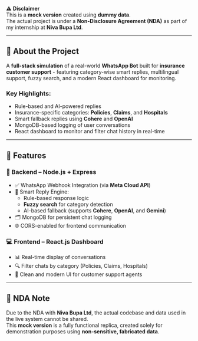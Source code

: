 ⚠️ **Disclaimer**  
This is a **mock version** created using **dummy data**.  
The actual project is under a **Non-Disclosure Agreement (NDA)** as part of my internship at **Niva Bupa Ltd**.  

---

## 📌 About the Project

A **full-stack simulation** of a real-world **WhatsApp Bot** built for **insurance customer support** - featuring category-wise smart replies, multilingual support, fuzzy search, and a modern React dashboard for monitoring.

### Key Highlights:
- Rule-based and AI-powered replies
- Insurance-specific categories: **Policies**, **Claims**, and **Hospitals**
- Smart fallback replies using **Cohere** and **OpenAI**
- MongoDB-based logging of user conversations
- React dashboard to monitor and filter chat history in real-time

---

## 🧠 Features

### 🔧 Backend – Node.js + Express

- ✅ WhatsApp Webhook Integration (via **Meta Cloud API**)
- 🤖 Smart Reply Engine:
  - Rule-based response logic
  - **Fuzzy search** for category detection
  - AI-based fallback (supports **Cohere**, **OpenAI**, and **Gemini**)
- 🗂️ MongoDB for persistent chat logging
- 🌐 CORS-enabled for frontend communication

### 💻 Frontend – React.js Dashboard

- 📊 Real-time display of conversations
- 🔍 Filter chats by category (Policies, Claims, Hospitals)
- 📁 Clean and modern UI for customer support agents

---

## 🔐 NDA Note

Due to the NDA with **Niva Bupa Ltd**, the actual codebase and data used in the live system cannot be shared.  
This **mock version** is a fully functional replica, created solely for demonstration purposes using **non-sensitive, fabricated data**.
